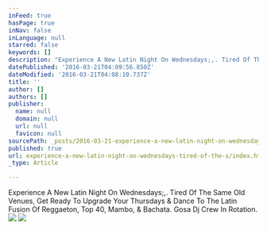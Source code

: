 ```yaml
---
inFeed: true
hasPage: true
inNav: false
inLanguage: null
starred: false
keywords: []
description: "Experience A New Latin Night On Wednesdays;,. Tired Of The Same Old Venues,\_Get Ready To Upgrade Your Thursdays & Dance To The Latin Fusion Of Reggaeton, Top 40, Mambo, & Bachata. Gosa Dj Crew In Rotation."
datePublished: '2016-03-21T04:09:56.850Z'
dateModified: '2016-03-21T04:08:10.737Z'
title: ''
author: []
authors: []
publisher:
  name: null
  domain: null
  url: null
  favicon: null
sourcePath: _posts/2016-03-21-experience-a-new-latin-night-on-wednesdays-tired-of-the-s.md
published: true
url: experience-a-new-latin-night-on-wednesdays-tired-of-the-s/index.html
_type: Article

---
```

Experience A New Latin Night On Wednesdays;,. Tired Of The Same Old Venues, Get Ready To Upgrade Your Thursdays & Dance To The Latin Fusion Of Reggaeton, Top 40, Mambo, & Bachata. Gosa Dj Crew In Rotation.
![](https://the-grid-user-content.s3-us-west-2.amazonaws.com/765534b0-bfaa-4162-9372-e2dcc97ea877.jpg)
![](https://the-grid-user-content.s3-us-west-2.amazonaws.com/976444ac-c497-4119-9bef-b2f2fad3726f.jpg)